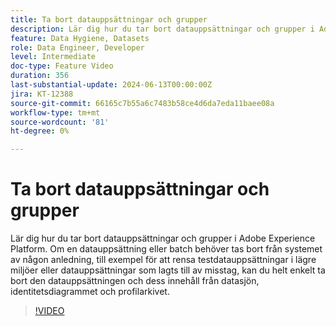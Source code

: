 ```yaml
---
title: Ta bort datauppsättningar och grupper
description: Lär dig hur du tar bort datauppsättningar och grupper i Adobe Experience Platform (AEP).
feature: Data Hygiene, Datasets
role: Data Engineer, Developer
level: Intermediate
doc-type: Feature Video
duration: 356
last-substantial-update: 2024-06-13T00:00:00Z
jira: KT-12388
source-git-commit: 66165c7b55a6c7483b58ce4d6da7eda11baee08a
workflow-type: tm+mt
source-wordcount: '81'
ht-degree: 0%

---
```



# Ta bort datauppsättningar och grupper

Lär dig hur du tar bort datauppsättningar och grupper i Adobe Experience Platform. Om en datauppsättning eller batch behöver tas bort från systemet av någon anledning, till exempel för att rensa testdatauppsättningar i lägre miljöer eller datauppsättningar som lagts till av misstag, kan du helt enkelt ta bort den datauppsättningen och dess innehåll från datasjön, identitetsdiagrammet och profilarkivet.

>[!VIDEO](https://video.tv.adobe.com/v/3429790/?learn=on)
